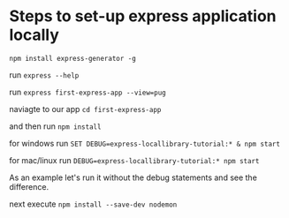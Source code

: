 # Steps to set-up express application locally

```npm install express-generator -g```

run `express --help`

run `express first-express-app --view=pug`

naviagte to our app `cd first-express-app`

and then run `npm install`

for windows run `SET DEBUG=express-locallibrary-tutorial:* & npm start`

for mac/linux run `DEBUG=express-locallibrary-tutorial:* npm start`

As an example let's run it without the debug statements and see the difference.

next execute `npm install --save-dev nodemon`






